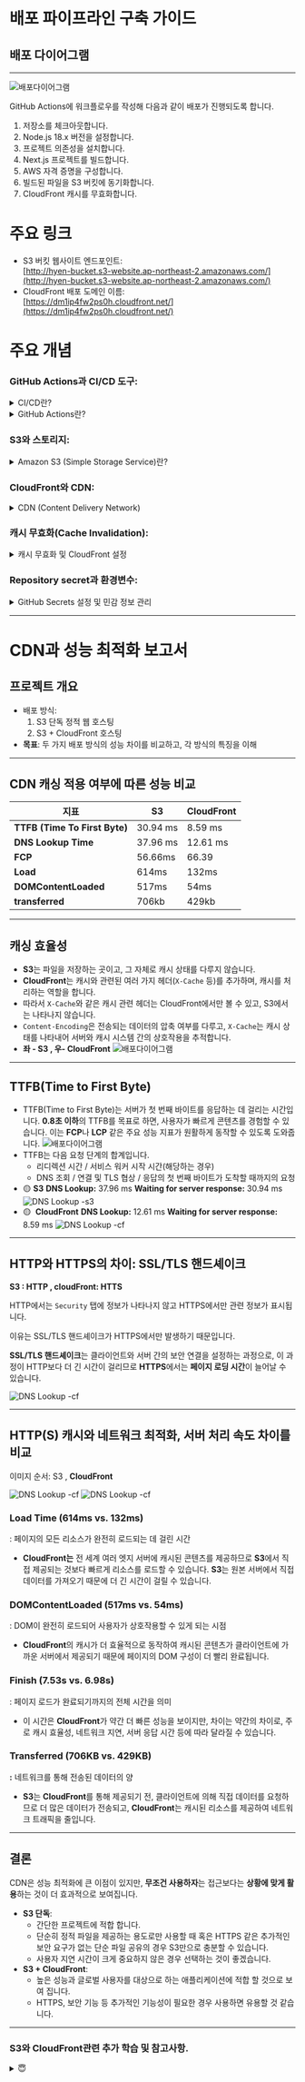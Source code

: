 # 배포 파이프라인 구축 가이드

## **배포 다이어그램**

---

![배포다이어그램](/public/diagram.png)

GitHub Actions에 워크플로우를 작성해 다음과 같이 배포가 진행되도록 합니다.

1. 저장소를 체크아웃합니다.
2. Node.js 18.x 버전을 설정합니다.
3. 프로젝트 의존성을 설치합니다.
4. Next.js 프로젝트를 빌드합니다.
5. AWS 자격 증명을 구성합니다.
6. 빌드된 파일을 S3 버킷에 동기화합니다.
7. CloudFront 캐시를 무효화합니다.

# 주요 링크

- S3 버킷 웹사이트 엔드포인트:  
  [http://hyen-bucket.s3-website.ap-northeast-2.amazonaws.com/](http://hyen-bucket.s3-website.ap-northeast-2.amazonaws.com/)
- CloudFront 배포 도메인 이름:  
  [https://dm1ip4fw2ps0h.cloudfront.net/](https://dm1ip4fw2ps0h.cloudfront.net/)

# 주요 개념

### GitHub Actions과 CI/CD 도구:

  <details>
    <summary>CI/CD란?</summary>
    <div markdown="1">
    <p><strong>CI</strong> : 코드 변경 사항을 정기적으로 테스트하고, 빌드하여 저장소에 통합하는 과정입니다.</p>
    <ul>
    <li>예: 테스트 자동화, 빌드, Docker 이미지 생성 및 저장.</li>
    </ul>
    <p><strong>CD</strong> : CI 과정을 통해 통합된 코드를 실제 프로덕션 환경(사용자에게 배포되는 환경)에 배포하는 과정입니다.</p>
    <p>CI/CD는 코드 변경 사항을 빌드, 테스트, 배포까지 자동화하는 프로세스를 의미합니다.</p>
    </div>
  </details>
  <details>
    <summary>GitHub Actions란?</summary>
    <div markdown="1">
      <ul>
        <li>🟡  GitHub에서 제공하는 <strong>CI/CD 및 자동화 도구</strong>입니다. 코드의 빌드, 테스트, 배포 및 기타 작업을 자동화할 수 있습니다.</li>
        <li>🟡 <strong>Workflow</strong>
          GitHub Actions에서 실행되는 하나 이상의 Job으로 구성된 자동화 프로세스입니다.
          <ul>
            <li>.github/workflows 디렉토리에 <strong>YAML 파일</strong>로 설정을 정의합니다.</li>
            <li>push, pull_request 등의 GitHub 이벤트에 의해 트리거됩니다.</li>
            <li>정의된 YAML 파일에 따라 GitHub Actions가 자동으로 작업을 실행합니다.</li>
          </ul>
        </li>
        <li>추가 내용은 <a href="https://docs.github.com/ko/actions">깃허브 사용설명서</a>를 참고해주세요.</li>
      </ul>
    </div>
</details>

### S3와 스토리지:

<details>
  <summary>Amazon S3 (Simple Storage Service)란?</summary>
  <div markdown="1">
    🟡 <strong>Amazon S3 (Simple Storage Service)</strong>  
    AWS에서 제공하는 <strong>클라우드 객체 스토리지 서비스</strong>입니다.
    <ul>
      <li><strong>객체 스토리지</strong>:
        <ul>
          <li>정적 파일(이미지, 동영상, 문서 등)의 업로드, 삭제, 업데이트만 가능합니다.</li>
          <li>소프트웨어 설치나 실행은 불가합니다.</li>
          <li>블록 스토리지(EBS, EFS)와는 다릅니다.</li>
        </ul>
      </li>
      <li><strong>무제한 용량 지원</strong>:
        <ul>
          <li>단일 객체(파일) 크기는 <strong>0바이트~5TB</strong> 제한됩니다.</li>
          <li>파일 개수는 무제한으로 업로드 가능합니다.</li>
        </ul>
      </li>
      <li><strong>Bucket</strong>:
        <ul>
          <li>파일을 저장하는 단위로, 디렉토리와 유사한 개념입니다.</li>
          <li><strong>Bucket</strong> 이름은 전 세계적으로 고유해야 합니다.</li>
          <li>정적 웹 호스팅 시, 도메인 이름과 Bucket 이름이 동일해야 합니다.</li>
        </ul>
      </li>
    </ul>
  </div>
</details>

### CloudFront와 CDN:

<details>
  <summary>CDN (Content Delivery Network)</summary>
  - **CDN**은 **사용자에게 빠르게 콘텐츠를 전달**하기 위해 데이터를 여러 지역의 서버(엣지 서버)에 분산하여 캐시하고, **사용자에게 가장 가까운 서버**에서 콘텐츠를 제공하는 네트워크입니다.
  - **DNS**를 사용하여, **오리진 서버** 대신 **가장 가까운 엣지 서버**에 연결되도록 하여, **물리적 거리**와 관계없이 더 빠르고 안정적으로 콘텐츠를 제공합니다.
  - CDN은 **정적 콘텐츠**와 **동적 콘텐츠**를 효율적으로 처리합니다.

  <br>

**🟡 정적 캐싱 (Static Caching)**

- 미리 데이터를 **엣지 서버에 캐시**해 두고, 사용자가 요청할 때 바로 해당 데이터를 제공하는 방식입니다.
- 사용 예시: **HTML, CSS, JS, 이미지**, **동영상** 등의 정적 파일은 미리 캐싱해 두어 빠르게 제공됩니다.
- 비유: **냉장고**에 이미 식재료가 준비되어 있어 필요할 때 바로 꺼내 쓸 수 있는 상태.

  <br>

**🟡 동적 캐싱 (Dynamic Caching)**

- 사용자가 요청할 때마다 **서버에서 실시간으로 데이터를 받아오거나**, **캐시 미스**(cache miss)가 발생하면 원본 서버에서 데이터를 받아와서 제공하는 방식입니다.
- 사용 예시: **실시간 날씨 데이터**나 **API 요청**과 같은 동적 데이터를 처리할 때 사용됩니다.
- 비유: 프랜차이즈 **식당에서 손님이 원하는 요리를 그때그때마다 본사에 재료를 주문하여 조리**하는 방식. 즉, 필요한 재료가 없으면 본사에서 주문해와서 바로 제공하는 방식입니다.

  <br>

**🟡 CDN의 장점**

- **오리진 서버의 부하 감소**: CDN을 사용하면 트래픽이 분산되어 오리진 **서버로의 요청**이 줄어들어 **서버 비용**과 **대역폭 비용**이 절감됩니다.
- **전송 속도 향상**: **엣지 서버**에서 데이터를 제공함으로써 **물리적 거리**를 단축시켜, **로딩 속도**가 향상됩니다.
- **대역폭 비용 절감**: **대역폭**은 얼마나 많은 데이터를 동시에 전송할 수 있는지에 대한 개념으로, CDN은 대역폭을 절약하여 오리진 서버의 네트워크 부담을 줄입니다.

  - 비유: **도로폭**이 넓을수록 더 많은 차선이 있어 동시에 많은 차량(데이터)이 이동할 수 있습니다.

  <br>

**🟡 CDN 활용 예시**

- **전 세계적인 웹사이트**: 글로벌 웹사이트나 **전자상거래 사이트**에서 CDN을 사용하여 **빠른 페이지 로딩**과 **효율적인 콘텐츠 제공**을 구현합니다.
- **비디오 스트리밍**: YouTube나 Netflix와 같은 **스트리밍 서비스**는 CDN을 사용하여 **지리적으로 분산된 서버**에서 콘텐츠를 전달하여 사용자 경험을 향상시킵니다.

</details>

### 캐시 무효화(Cache Invalidation):

<details>
  <summary> 캐시 무효화 및 CloudFront 설정</summary>
  캐시 무효화 및 CloudFront에서의 캐시 관리
  캐시 무효화는 CDN(Content Delivery Network)에서 캐시된 콘텐츠를 갱신하거나 삭제하여, 최신 데이터를 사용자에게 적절하게 제공하는 중요한 단계입니다. 이를 통해 오래된 콘텐츠가 제공되지 않도록 보장하고, 데이터의 정확성과 최신성을 유지할 수 있습니다.

🟡 자동 캐시 무효화

- TTL (Time to Live): 캐시된 데이터의 유효 기간을 설정하는 값입니다. TTL이 지나면 캐시된 데이터는 만료되고, 다시 원본 서버에서 데이터를 받아옵니다.
- 동적 콘텐츠(예: 실시간 API 요청, 사용자 맞춤형 데이터)는 매번 새로 받아오기 때문에 캐시 무효화에 대해 신경 쓸 필요가 없습니다.

🟡 수동 캐시 무효화

- CDN은 캐시 무효화를 위한 기능(예: `Cache Invalidation` 명령)을 제공합니다. CloudFront, Akamai, Cloudflare 등에서는 콘솔이나 API를 통해 특정 콘텐츠를 무효화하거나 삭제할 수 있습니다.
- 캐시 버스팅(Cache Busting) 방식을 사용하면, 파일 이름에 버전 정보나 타임스탬프를 추가하여 새로운 파일로 인식되게 할 수 있습니다. 이 방법은 파일을 수동으로 관리해야 할 수 있습니다.
  예시: 기존 파일: `styles.css` → 캐시 버스팅 후: `styles.v1.css`

🟡 캐시 무효화 비유: 프랜차이즈 레스토랑에서 기존에 주문된 식재료가 오래되었거나 상태가 나쁘다면, 해당 식재료를 본사에 요청하여 새로운 신선한 재료로 교체해야 합니다. 마찬가지로, 캐시 무효화는 오래된 데이터를 삭제하고 새로운 데이터를 제공하기 위해 기존 캐시를 갱신하는 과정입니다.

🟡 TTL(Time to Live) 설정을 통해 캐시된 파일의 유효 기간을 조정하고, 유효 기간이 지난 파일은 자동으로 새로 갱신되도록 할 수도 있습니다.

**CloudFront에서 캐시 무효화를 수행하는 방법은 두 가지가 있습니다.**

- **Cache Invalidation**:
  - 콘솔에서 직접 삭제할 파일을 선택하거나 API를 통해 특정 파일을 캐시에서 삭제할 수 있습니다.
  - 기본적으로 무효화 명령은 시간이 다소 걸릴 수 있으며, 비용이 발생할 수 있습니다.

🟡 **파일 이름 변경 후 자동 캐시 갱신**

- 파일 이름을 변경하는 것은 CloudFront에서 자동적으로 캐시를 갱신하는 방법 중 하나입니다.
- 예를 들어, `cat.png`를 `cat2.png`로 변경하면, CloudFront는 `cat2.png`를 새로운 파일로 인식하여 자동으로 캐시합니다.
- 중요한 점은 기존 파일(예: `cat.png`)은 더 이상 사용되지 않게 되며, 이 파일의 캐시는 그대로 남아 있을 수 있습니다. 이 경우에는 수동으로 캐시 무효화를 하지 않아도 새로운 파일(`cat2.png`)은 정상적으로 캐시되고 제공됩니다.

🟡 **캐시 무효화 명령을 사용한 수동 처리**

- `aws cloudfront create-invalidation --paths "/cat.png"` 명령처럼 캐시 무효화 명령을 사용하면, CloudFront 캐시에서 특정 파일을 삭제하거나 갱신할 수 있습니다.
- 만약 파일 이름을 변경했지만, CloudFront에서 여전히 이전 버전의 파일을 제공하고 있다면, 캐시 무효화 명령을 사용하여 이를 수동으로 삭제할 수 있습니다.
- 예시:
  - `aws cloudfront create-invalidation --paths "/cat.png"`는 `/cat.png` 파일의 캐시를 무효화합니다.
  - 여러 파일을 무효화할 때는 `/*` 와일드카드를 사용하여 모든 파일을 일괄적으로 처리할 수 있습니다.
  - 예시: `aws cloudfront create-invalidation --paths "/*"`는 배포된 모든 파일의 캐시를 무효화합니다.

</details>

### Repository secret과 환경변수:

<details>
  <summary>GitHub Secrets 설정 및 민감 정보 관리</summary>
  
  - **GitHub Secrets**

    - GitHub 리포지토리에서 민감한 정보를 안전하게 저장하는 기능입니다.
    - **암호화되어 저장**되며, **저장소 외부에서 볼 수 없도록 보호**됩니다.
    - **API 키**나 **인증 토큰**과 같은 민감한 정보를 코드에 노출시키지 않고, 워크플로 내에서 안전하게 활용할 수 있습니다.
    - GitHub Actions 워크플로에서 **환경 변수처럼** 사용될 수 있습니다.

    🟡 **GitHub Secrets 설정**

    - GitHub 리포지토리에서 **Settings** > **Secrets** > **New repository secret**으로 이동하여, 필요한 정보를 추가합니다.

    🟡 YAML 파일에서 Secrets 사용

    - GitHub Actions 워크플로 내에서 Secrets를 환경 변수처럼 사용할 수 있습니다.
    - Secrets는 `secrets` 객체를 통해 참조됩니다.

    ```yaml
    name: Configure AWS credentials
            uses: aws-actions/configure-aws-credentials@v1
            with:
              aws-access-key-id: ${{ secrets.AWS_ACCESS_KEY_ID }}
              aws-secret-access-key: ${{ secrets.AWS_SECRET_ACCESS_KEY }}
              aws-region: ${{ secrets.AWS_REGION }}
    ```

    Q. 민감한 정보를 GitHub Actions 워크플로에서 **secrets** 없이 코드나 `yml` 파일에 하드코딩하면 어떻게 될까요?
    A. 여러 보안 문제가 발생할 수 있습니다:

    1. **정보 노출**: 코드에 민감한 정보가 포함되면 누구나 이를 볼 수 있고, 공개 리포지토리에서 완전히 노출될 수 있습니다.
    2. **탈취 위험**: 해커가 하드코딩된 민감 정보를 쉽게 탈취해 악용할 수 있습니다.
    3. **Git 이력 문제**: 커밋 기록에 민감 정보가 포함되면, 정보 삭제가 어려워 추후에도 노출될 수 있습니다.
    4. **협업 시 위험**: 코드 리뷰나 PR을 통해 실수로 민감 정보가 노출될 수 있습니다.
    5. **즉각적인 대응 어려움**: 정보 유출 시 즉시 대처가 어려워 보안 사고가 커질 수 있습니다.
       따라서 민감한 정보는 반드시 **GitHub Secrets**와 같은 안전한 방법을 사용해 관리해야 합니다.

    🟡 GitHub Secrets 외의 민감 정보 관리 방법

    - **환경 변수**를 사용하여 로컬 개발 환경이나 서버에서 민감한 정보를 관리할 수 있습니다. `.env` 파일을 통해 환경 변수로 처리하고, 이를 `.gitignore`에 추가하여 Git에 민감 정보가 올라가지 않도록 해야 합니다.
    - **AWS Secrets Manager** 또는 **Azure Key Vault**와 같은 **클라우드 서비스의 보안 관리 도구사용**
    - **Encryption**: 데이터를 저장하거나 전송할 때 암호화 기술을 사용하여 정보를 보호

</details>

---

# **CDN과 성능 최적화 보고서**

## **프로젝트 개요**

- 배포 방식:
  1. S3 단독 정적 웹 호스팅
  2. S3 + CloudFront 호스팅
- **목표**: 두 가지 배포 방식의 성능 차이를 비교하고, 각 방식의 특징을 이해

---

## CDN 캐싱 적용 여부에 따른 성능 비교

| **지표**                      | **S3**   | **CloudFront** |
| ----------------------------- | -------- | -------------- |
| **TTFB (Time To First Byte)** | 30.94 ms | 8.59 ms        |
| **DNS Lookup Time**           | 37.96 ms | 12.61 ms       |
| **FCP**                       | 56.66ms  | 66.39          |
| **Load**                      | 614ms    | 132ms          |
| **DOMContentLoaded**          | 517ms    | 54ms           |
| **transferred**               | 706kb    | 429kb          |

---

## 캐싱 효율성

- **S3**는 파일을 저장하는 곳이고, 그 자체로 캐시 상태를 다루지 않습니다.
- **CloudFront**는 캐시와 관련된 여러 가지 헤더(`X-Cache` 등)를 추가하며, 캐시를 처리하는 역할을 합니다.
- 따라서 `X-Cache`와 같은 캐시 관련 헤더는 CloudFront에서만 볼 수 있고, S3에서는 나타나지 않습니다.
- `Content-Encoding`은 전송되는 데이터의 압축 여부를 다루고, `X-Cache`는 캐시 상태를 나타내어 서버와 캐시 시스템 간의 상호작용을 추적합니다.
- **좌 - S3 , 우- CloudFront**
  ![배포다이어그램](/public/cache.png)

---

## TTFB(Time to First Byte)

- TTFB(Time to First Byte)는 서버가 첫 번째 바이트를 응답하는 데 걸리는 시간입니다. **0.8초 이하**의 TTFB를 목표로 하면, 사용자가 빠르게 콘텐츠를 경험할 수 있습니다. 이는 **FCP**나 **LCP** 같은 주요 성능 지표가 원활하게 동작할 수 있도록 도와줍니다.
  ![배포다이어그램](/public/TTFB.png)
- TTFB는 다음 요청 단계의 합계입니다.
  - 리디렉션 시간 / 서비스 워커 시작 시간(해당하는 경우)
  - DNS 조회 / 연결 및 TLS 협상 / 응답의 첫 번째 바이트가 도착할 때까지의 요청
- 🟡 **S3**
  **DNS Lookup:** 37.96 ms
  **Waiting for server response:** 30.94 ms
  ![DNS Lookup -s3](/public/s33.png)
- 🟡  **CloudFront**
  **DNS Lookup:** 12.61 ms
  **Waiting for server response:** 8.59 ms
  ![DNS Lookup -cf](/public/cf3.png)

---

## HTTP와 HTTPS의 차이: SSL/TLS 핸드셰이크

**S3 : HTTP , cloudFront: HTTS**

HTTP에서는 `Security` 탭에 정보가 나타나지 않고 HTTPS에서만 관련 정보가 표시됩니다.

이유는 SSL/TLS 핸드셰이크가 HTTPS에서만 발생하기 때문입니다.

**SSL/TLS 핸드셰이크**는 클라이언트와 서버 간의 보안 연결을 설정하는 과정으로, 이 과정이 HTTP보다 더 긴 시간이 걸리므로 **HTTPS**에서는 **페이지 로딩 시간**이 늘어날 수 있습니다.

![DNS Lookup -cf](/public/http_screat.png)

---

## **HTTP(S)** 캐시와 네트워크 최적화, 서버 처리 속도 차이를 비교

이미지 순서: S3 , **CloudFront**

![DNS Lookup -cf](/public/s3.png)
![DNS Lookup -cf](/public/cf.png)

### Load Time (614ms vs. 132ms)

: 페이지의 모든 리소스가 완전히 로드되는 데 걸린 시간

- **CloudFront는** 전 세계 여러 엣지 서버에 캐시된 콘텐츠를 제공하므로 **S3**에서 직접 제공되는 것보다 빠르게 리소스를 로드할 수 있습니다. **S3**는 원본 서버에서 직접 데이터를 가져오기 때문에 더 긴 시간이 걸릴 수 있습니다.

### DOMContentLoaded (517ms vs. 54ms)

: DOM이 완전히 로드되어 사용자가 상호작용할 수 있게 되는 시점

- **CloudFront**의 캐시가 더 효율적으로 동작하여 캐시된 콘텐츠가 클라이언트에 가까운 서버에서 제공되기 때문에 페이지의 DOM 구성이 더 빨리 완료됩니다.

### Finish (7.53s vs. 6.98s)

: 페이지 로드가 완료되기까지의 전체 시간을 의미

- 이 시간은 **CloudFront**가 약간 더 빠른 성능을 보이지만, 차이는 약간의 차이로, 주로 캐시 효율성, 네트워크 지연, 서버 응답 시간 등에 따라 달라질 수 있습니다.

### Transferred (706KB vs. 429KB)

**:** 네트워크를 통해 전송된 데이터의 양

- **S3**는 **CloudFront**를 통해 제공되기 전, 클라이언트에 의해 직접 데이터를 요청하므로 더 많은 데이터가 전송되고, **CloudFront**는 캐시된 리소스를 제공하여 네트워크 트래픽을 줄입니다.

---

## **결론**

CDN은 성능 최적화에 큰 이점이 있지만, **무조건 사용하자**는 접근보다는 **상황에 맞게 활용**하는 것이 더 효과적으로 보여집니다.

- **S3 단독**:
  - 간단한 프로젝트에 적합 합니다.
  - 단순히 정적 파일을 제공하는 용도로만 사용할 때 혹은 HTTPS 같은 추가적인 보안 요구가 없는 단순 파일 공유의 경우 S3만으로 충분할 수 있습니다.
  - 사용자 지연 시간이 크게 중요하지 않은 경우 선택하는 것이 좋겠습니다.
- **S3 + CloudFront**:
  - 높은 성능과 글로벌 사용자를 대상으로 하는 애플리케이션에 적합 할 것으로 보여 집니다.
  - HTTPS, 보안 기능 등 추가적인 기능성이 필요한 경우 사용하면 유용할 것 같습니다.

---

### **S3와 CloudFront관련 추가 학습 및 참고사항.**

<details>
  <summary>😇</summary>
  성능, 비용, 기능 및 렌더링 방식 비교

### (1) 성능 비교

| **항목**      | **S3 단독** | **S3 + CloudFront** |
| ------------- | ----------- | ------------------- |
| **TTFB**      | 300ms       | 50ms (캐싱된 경우)  |
| **전송 속도** | 1Mbps       | 5Mbps               |
| **지연 시간** | 200ms       | 50ms                |
| **캐싱 지원** | 없음        | 있음 (TTL: 1시간)   |

---

### (2) 비용 비교

| **항목**             | **S3 단독** | **S3 + CloudFront** |
| -------------------- | ----------- | ------------------- |
| **월간 요청 수**     | 1,000,000건 | 1,000,000건         |
| **월간 데이터 전송** | 10GB        | 10GB                |
| **총 비용**          | $2.50       | $3.00               |

---

### (3) 기능 및 확장성 비교

| **항목**       | **S3 단독** | **S3 + CloudFront**     |
| -------------- | ----------- | ----------------------- |
| **HTTPS 지원** | 제한적      | 쉬움 (CloudFront SSL)   |
| **WAF 지원**   | 지원 안 함  | 지원 가능               |
| **확장성**     | 낮음        | 글로벌 트래픽 분산 가능 |

---

### (4) 렌더링 방식, SEO 최적화 및 속도 비교

| **항목** | **S3 단독**               | **S3 + CloudFront**              |
| -------- | ------------------------- | -------------------------------- |
| **CSR**  | 가능                      | 가능                             |
| **SSG**  | 가능                      | 가능                             |
| **SSR**  | 불가능                    | Lambda@Edge를 사용하면 가능      |
| **SEO**  | CSR은 SEO에 불리          | Lambda@Edge를 활용하면 개선 가능 |
| **속도** | 정적 파일만 서빙으로 빠름 | CloudFront 캐싱으로 더 빠름      |

## 페이지가 화면에 로드되는 순서

1. **리다이렉트** (필요한 경우)
2. **서비스워커 초기화** (서비스워커가 있는 경우)
3. **서비스워커 fetch 이벤트** (서비스워커가 요청을 가로챌 때)
4. **DNS 조회**
5. **TCP 연결**
6. **HTTP 요청**
7. **Early Hints** (사용되는 경우)
8. **서버 응답 처리 및 파싱** (Processing)
9. **페이지 로드** (Load)

[페이지 로드 순서 관련 문서](https://developer.chrome.com/docs/devtools/network/reference?utm_source=devtools&hl=ko#timing-explanation)

</details>
